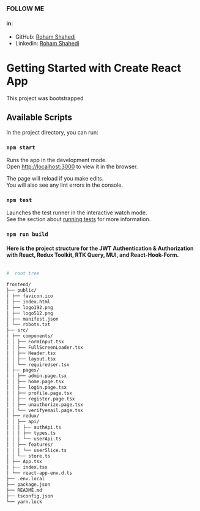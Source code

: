 ### FOLLOW ME 
#### in:
- GitHub: <a href="https://github.com/roham96">Roham Shahedi</a>
- Linkedin: <a href="https://www.linkedin.com/in/roham-shahedi">Roham Shahedi</a>
# 
# 
# Getting Started with Create React App

This project was bootstrapped 
## Available Scripts

In the project directory, you can run:

### `npm start`

Runs the app in the development mode.\
Open [http://localhost:3000](http://localhost:3000) to view it in the browser.

The page will reload if you make edits.\
You will also see any lint errors in the console.

### `npm test`

Launches the test runner in the interactive watch mode.\
See the section about [running tests](https://facebook.github.io/create-react-app/docs/running-tests) for more information.

### `npm run build`

#### Here is the project structure for the JWT Authentication & Authorization with React, Redux Toolkit, RTK Query, MUI, and React-Hook-Form.

```sh

#  root tree       
       
frontend/
├── public/
│ ├── favicon.ico
│ ├── index.html
│ ├── logo192.png
│ ├── logo512.png
│ ├── manifest.json
│ └── robots.txt
├── src/
│ ├── components/
│ │ ├── FormInput.tsx
│ │ ├── FullScreenLoader.tsx
│ │ ├── Header.tsx
│ │ ├── layout.tsx
│ │ └── requireUser.tsx
│ ├── pages/
│ │ ├── admin.page.tsx
│ │ ├── home.page.tsx
│ │ ├── login.page.tsx
│ │ ├── profile.page.tsx
│ │ ├── register.page.tsx
│ │ ├── unauthorize.page.tsx
│ │ └── verifyemail.page.tsx
│ ├── redux/
│ │ ├── api/
│ │ │ ├── authApi.ts
│ │ │ ├── types.ts
│ │ │ └── userApi.ts
│ │ ├── features/
│ │ │ └── userSlice.ts
│ │ └── store.ts
│ ├── App.tsx
│ ├── index.tsx
│ └── react-app-env.d.ts
├── .env.local
├── package.json
├── README.md
├── tsconfig.json
└── yarn.lock
```